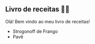 ## Livro de receitas :woman_cook:

Olá! Bem vindo ao meu livro de receitas!

- Strogonoff de Frango
- Pavê 

##  

